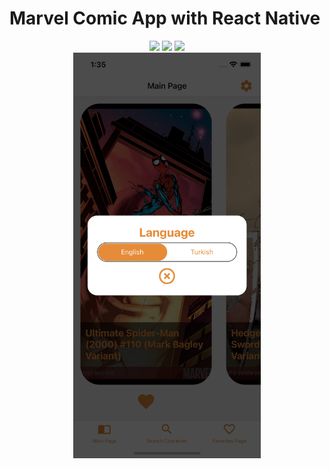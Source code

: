 <h1>Marvel Comic App with React Native</h1>
<p align="center">
  <img src="https://media.giphy.com/media/tS2m5Vbv8p8InKoovx/giphy.gif">
  <img src="https://media.giphy.com/media/Jw55mpWQ66IAaQZZfU/giphy.gif">
  <img src="https://media.giphy.com/media/41MHJCiDGpTtTZolzN/giphy.gif">
  <br/>
  <img src="https://github.com/patika-128-react-native-bootcamp/week_6-we-are-groot/blob/master/ss/Simulator%20Screen%20Shot%20-%20iPhone%2013%20-%202021-12-30%20at%2001.35.16.png" width="300">
</p>

